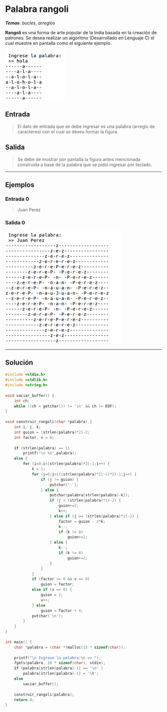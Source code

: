 # Palabra rangoli

_**Temas**_: _bucles_, _arreglos_

**Rangoli** es una forma de arte popular de la India basada en la creación de patrones.
Se desea realizar un algoritmo (Desarrollado en Lenguaje C) el cual muestre en pantalla como el siguiente ejemplo.

![](img/rangoli_1.png)

## Entrada

> El dato de entrada que se debe ingresar es una palabra (arreglo de caracteres) con el cual se desea formar la figura.

## Salida

> Se debe de mostrar por pantalla la figura antes mencionada construida a base de la palabra que se pidió ingresar por teclado.

---

## Ejemplos

### Entrada 0

> Juan Perez

### Salida 0

![](img/rangoli_2.png)

---

## Solución

```C
#include <stdio.h>
#include <stdlib.h>
#include <string.h>

void vaciar_buffer() {
    int ch;
    while ((ch = getchar()) != '\n' && ch != EOF);
}

void construir_rangoli(char *palabra) {
    int i, j, k;
    int guion = (strlen(palabra)*2)-2;
    int factor, v = 0;

    if (strlen(palabra) == 1)
        printf("\n %s",palabra);
    else {
        for (i=0;i<(strlen(palabra)*2)-1;i++) {
            k = 1;
            for (j=0;j<(((strlen(palabra)*2)-1)*2)-1;j++) {
                if (j != guion) {
                    putchar('-');
                } else {
                    putchar(palabra[strlen(palabra)-k]);
                    if (j < (strlen(palabra)*2)-2) {
                        guion+=2;
                        k++;
                    } else if (j == (strlen(palabra)*2)-2) {
                        factor = guion - 2*k;
                        k--;
                        if (k != 0)
                            guion+=2;
                    } else {
                        k--;
                        if (k != 0)
                            guion+=2;
                    }
                }
            }
            if (factor >= 0 && v == 0)
                guion = factor;
            else if (v == 0) {
                guion = 2;
                v++;
            } else
                guion = factor + 4;
            putchar('\n');
        }
    }
}

int main() {
    char *palabra = (char *)malloc(15 * sizeof(char));

    printf("\n Ingrese la palabra:\n >> ");
    fgets(palabra, 16 * sizeof(char), stdin);
    if (palabra[strlen(palabra)-1] == '\n' )
        palabra[strlen(palabra)-1] = '\0';
    else
        vaciar_buffer();

    construir_rangoli(palabra);
    return 0;
}
```
